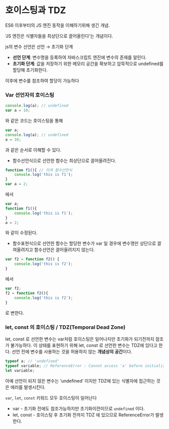 # 호이스팅과 TDZ

ES6 이후부터의 JS 엔진 동작을 이해하기위해 생긴 개념.

 ‘JS 엔진은 식별자들을 최상단으로 끌어올린다'는 개념이다.

js의 변수 선언은 선언 → 초기화 단계

- **선언 단계**: 변수명을 등록하여 자바스크립트 엔진에 변수의 존재를 알린다.
- **초기화 단계**: 값을 저장하기 위한 메모리 공간을 확보하고 암묵적으로 undefined를 할당해 초기화한다.

이후에 변수를 참조하여 할당이 가능하다

### Var 선언자의 호이스팅

```jsx
console.log(a); // undefined
var a = 10;
```

와 같은 코드는 호이스팅을 통해

```jsx
var a;
console.log(a); // undefined
a = 10;
```

과 같은 순서로 이해할 수 있다.

- 함수선언식으로 선언한 함수는 최상단으로 끌어올려진다.

```jsx
function f1(){ // 이게 함수선언식
	console.log('this is f1');
}
var a = 2;
```

에서

```jsx
var a;
function f1(){
	console.log('this is f1');
}
a = 2;
```

와 같이 수정된다.

- 함수표현식으로 선언한 함수는 할당한 변수가 var 일 경우에 변수명만 상단으로 끌여올려지고 함수선언은 끌어올려지지 않는다.

```jsx
var f2 = function f2() {
	console.log('this is f2');
}
```

에서

```jsx
var f2;
f2 = function f2(){
	console.log('this is f2');
}
```

로 변한다.

### let, const 의 호이스팅 / TDZ(Temporal Dead Zone)

let, const 로 선언한 변수는 var처럼 호이스팅은 일어나지만 초기화가 되기전까지 참조가 불가능하다. 이 상태를 표현하기 위해 let, const 로 선언한 변수는 TDZ에 있다고 한다. 선언 전에 변수를 사용하는 것을 허용하지 않는 **개념상의 공간**이다.

```jsx
typeof a; // 'undefined'
typeof variable; // ReferenceError : Cannot access 'a' before initialization
let variable;
```

아예 선언이 되지 않은 변수는 ‘undefined’ 이지만 TDZ에 있는 식별자에 접근하는 것은 에러를 발생시킨다.

`var`, `let`, `const` 키워드 모두 호이스팅이 일어난다

- var - 초기화 전에도 참조가능하지만 초기화이전이므로 `undefined` 이다.
- let, const - 호이스팅 후 초기화 전까지 TDZ 에 있으므로 ReferenceError가 발생한다.